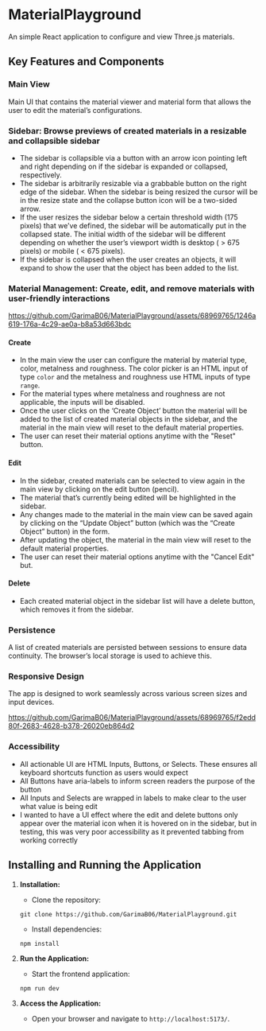 # MaterialPlayground

An simple React application to configure and view Three.js materials.

## Key Features and Components

### Main View

Main UI that contains the material viewer and material form that allows the user to edit the material’s configurations.

### Sidebar: Browse previews of created materials in a resizable and collapsible sidebar

- The sidebar is collapsible via a button with an arrow icon pointing left and right depending on if the sidebar is expanded or collapsed, respectively.
- The sidebar is arbitrarily resizable via a grabbable button on the right edge of the sidebar. When the sidebar is being resized the cursor will be in the resize state and the collapse button icon will be a two-sided arrow.
- If the user resizes the sidebar below a certain threshold width (175 pixels) that we’ve defined, the sidebar will be automatically put in the collapsed state.
  The initial width of the sidebar will be different depending on whether the user’s viewport width is desktop ( > 675 pixels) or mobile ( < 675 pixels).
- If the sidebar is collapsed when the user creates an objects, it will expand to show the user that the object has been added to the list.

### Material Management: Create, edit, and remove materials with user-friendly interactions


https://github.com/GarimaB06/MaterialPlayground/assets/68969765/1246a619-176a-4c29-ae0a-b8a53d663bdc

#### Create

- In the main view the user can configure the material by material type, color, metalness and roughness. The color picker is an HTML input of type `color` and the metalness and roughness use HTML inputs of type `range`.
- For the material types where metalness and roughness are not applicable, the inputs will be disabled.
- Once the user clicks on the ‘Create Object’ button the material will be added to the list of created material objects in the sidebar, and the material in the main view will reset to the default material properties.
- The user can reset their material options anytime with the "Reset" button.

#### Edit

- In the sidebar, created materials can be selected to view again in the main view by clicking on the edit button (pencil).
- The material that’s currently being edited will be highlighted in the sidebar.
- Any changes made to the material in the main view can be saved again by clicking on the “Update Object” button (which was the “Create Object” button) in the form.
- After updating the object, the material in the main view will reset to the default material properties.
- The user can reset their material options anytime with the "Cancel Edit" but.

#### Delete

- Each created material object in the sidebar list will have a delete button, which removes it from the sidebar.

### Persistence

A list of created materials are persisted between sessions to ensure data continuity. The browser’s local storage is used to achieve this.

### Responsive Design

The app is designed to work seamlessly across various screen sizes and input devices.

https://github.com/GarimaB06/MaterialPlayground/assets/68969765/f2edd80f-2683-4628-b378-26020eb864d2


### Accessibility

- All actionable UI are HTML Inputs, Buttons, or Selects. These ensures all keyboard shortcuts function as users would expect
- All Buttons have aria-labels to inform screen readers the purpose of the button
- All Inputs and Selects are wrapped in labels to make clear to the user what value is being edit
- I wanted to have a UI effect where the edit and delete buttons only appear over the material icon when it is hovered on in the sidebar, but in testing, this was very poor accessibility as it prevented tabbing from working correctly

## Installing and Running the Application

1. **Installation:**

   - Clone the repository:

   ```
   git clone https://github.com/GarimaB06/MaterialPlayground.git
   ```

   - Install dependencies:

   ```
   npm install
   ```

2. **Run the Application:**

   - Start the frontend application:

   ```
   npm run dev
   ```

3. **Access the Application:**
   - Open your browser and navigate to `http://localhost:5173/`.
